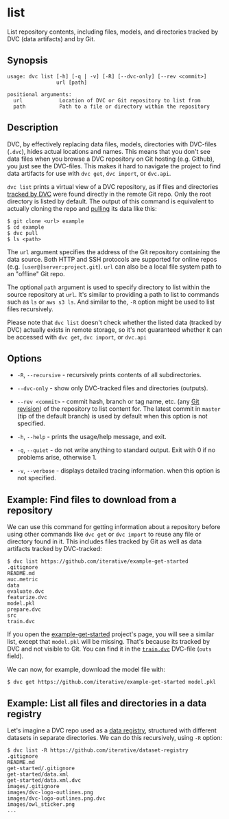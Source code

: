# list

List repository contents, including files, models, and directories tracked by
DVC (<abbr>data artifacts</abbr>) and by Git.

## Synopsis

```usage
usage: dvc list [-h] [-q | -v] [-R] [--dvc-only] [--rev <commit>]
                url [path]

positional arguments:
  url            Location of DVC or Git repository to list from
  path           Path to a file or directory within the repository
```

## Description

DVC, by effectively replacing data files, models, directories with DVC-files
(`.dvc`), hides actual locations and names. This means that you don't see data
files when you browse a <abbr>DVC repository</abbr> on Git hosting (e.g.
Github), you just see the DVC-files. This makes it hard to navigate the project
to find <abbr>data artifacts</abbr> for use with `dvc get`, `dvc import`, or
`dvc.api`.

`dvc list` prints a virtual view of a DVC repository, as if files and
directories [tracked by DVC](/doc/use-cases/versioning-data-and-model-files)
were found directly in the remote Git repo. Only the root directory is listed by
default. The output of this command is equivalent to actually cloning the repo
and [pulling](/doc/command-reference/pull) its data like this:

```dvc
$ git clone <url> example
$ cd example
$ dvc pull
$ ls <path>
```

The `url` argument specifies the address of the Git repository containing the
data source. Both HTTP and SSH protocols are supported for online repos (e.g.
`[user@]server:project.git`). `url` can also be a local file system path to an
"offline" Git repo.

The optional `path` argument is used to specify directory to list within the
source repository at `url`. It's similar to providing a path to list to commands
such as `ls` or `aws s3 ls`. And similar to the, `-R` option might be used to
list files recursively.

Please note that `dvc list` doesn't check whether the listed data (tracked by
DVC) actually exists in remote storage, so it's not guaranteed whether it can be
accessed with `dvc get`, `dvc import`, or `dvc.api`

## Options

- `-R`, `--recursive` - recursively prints contents of all subdirectories.

- `--dvc-only` - show only DVC-tracked files and directories
  (<abbr>outputs</abbr>).

- `--rev <commit>` - commit hash, branch or tag name, etc. (any
  [Git revision](https://git-scm.com/docs/revisions)) of the repository to list
  content for. The latest commit in `master` (tip of the default branch) is used
  by default when this option is not specified.

- `-h`, `--help` - prints the usage/help message, and exit.

- `-q`, `--quiet` - do not write anything to standard output. Exit with 0 if no
  problems arise, otherwise 1.

- `-v`, `--verbose` - displays detailed tracing information. when this option is
  not specified.

## Example: Find files to download from a repository

We can use this command for getting information about a repository before using
other commands like `dvc get` or `dvc import` to reuse any file or directory
found in it. This includes files tracked by Git as well as <abbr>data
artifacts</abbr> tracked by DVC-tracked:

```dvc
$ dvc list https://github.com/iterative/example-get-started
.gitignore
README.md
auc.metric
data
evaluate.dvc
featurize.dvc
model.pkl
prepare.dvc
src
train.dvc
```

If you open the
[example-get-started](https://github.com/iterative/example-get-started)
project's page, you will see a similar list, except that `model.pkl` will be
missing. That's because its tracked by DVC and not visible to Git. You can find
it in the
[`train.dvc`](https://github.com/iterative/example-get-started/blob/master/train.dvc)
DVC-file (`outs` field).

We can now, for example, download the model file with:

```dvc
$ dvc get https://github.com/iterative/example-get-started model.pkl
```

## Example: List all files and directories in a data registry

Let's imagine a DVC repo used as a
[data registry](/doc/use-cases/data-registries#using-registries), structured
with different datasets in separate directories. We can do this recursively,
using `-R` option:

```dvc
$ dvc list -R https://github.com/iterative/dataset-registry
.gitignore
README.md
get-started/.gitignore
get-started/data.xml
get-started/data.xml.dvc
images/.gitignore
images/dvc-logo-outlines.png
images/dvc-logo-outlines.png.dvc
images/owl_sticker.png
...
```
